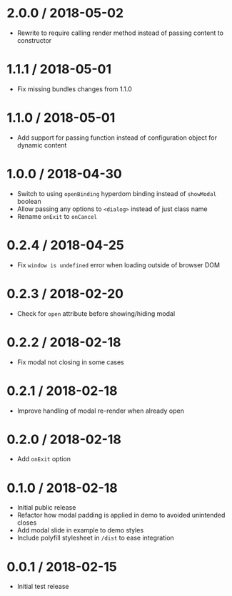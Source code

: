 # 2.0.0 / 2018-05-02

* Rewrite to require calling render method instead of passing content to constructor

# 1.1.1 / 2018-05-01

* Fix missing bundles changes from 1.1.0

# 1.1.0 / 2018-05-01

* Add support for passing function instead of configuration object for dynamic content

# 1.0.0 / 2018-04-30

* Switch to using `openBinding` hyperdom binding instead of `showModal` boolean
* Allow passing any options to `<dialog>` instead of just class name
* Rename `onExit` to `onCancel`

# 0.2.4 / 2018-04-25

* Fix `window is undefined` error when loading outside of browser DOM

# 0.2.3 / 2018-02-20

* Check for `open` attribute before showing/hiding modal

# 0.2.2 / 2018-02-18

* Fix modal not closing in some cases

# 0.2.1 / 2018-02-18

* Improve handling of modal re-render when already open

# 0.2.0 / 2018-02-18

* Add `onExit` option

# 0.1.0 / 2018-02-18

* Initial public release
* Refactor how modal padding is applied in demo to avoided unintended closes
* Add modal slide in example to demo styles
* Include polyfill stylesheet in `/dist` to ease integration

# 0.0.1 / 2018-02-15

* Initial test release
